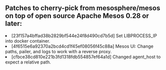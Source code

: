 <H2>Patches to cherry-pick from mesosphere/mesos on top of open source Apache Mesos 0.28 or later:</h2>
<li>[23f157a4bffad38b2829bf544e24f8d490cd7b5d] Set LIBPROCESS_IP into docker container.
<li>[4f6515e6a92370a2bcd4cd1f45ef08056f45c88a] Mesos UI: Change paths, pailer, and logs to work with a reverse proxy.
<li>[cfbce38cd810e221b3fd1318fdb554857ef64a1d] Changed agent_host to expect a relative path.

